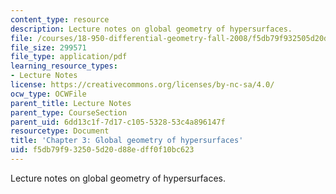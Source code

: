 ```yaml
---
content_type: resource
description: Lecture notes on global geometry of hypersurfaces.
file: /courses/18-950-differential-geometry-fall-2008/f5db79f932505d20d88edff0f10bc623_ch3_revised.pdf
file_size: 299571
file_type: application/pdf
learning_resource_types:
- Lecture Notes
license: https://creativecommons.org/licenses/by-nc-sa/4.0/
ocw_type: OCWFile
parent_title: Lecture Notes
parent_type: CourseSection
parent_uid: 6dd13c1f-7d17-c105-5328-53c4a896147f
resourcetype: Document
title: 'Chapter 3: Global geometry of hypersurfaces'
uid: f5db79f9-3250-5d20-d88e-dff0f10bc623
---
```

Lecture notes on global geometry of hypersurfaces.